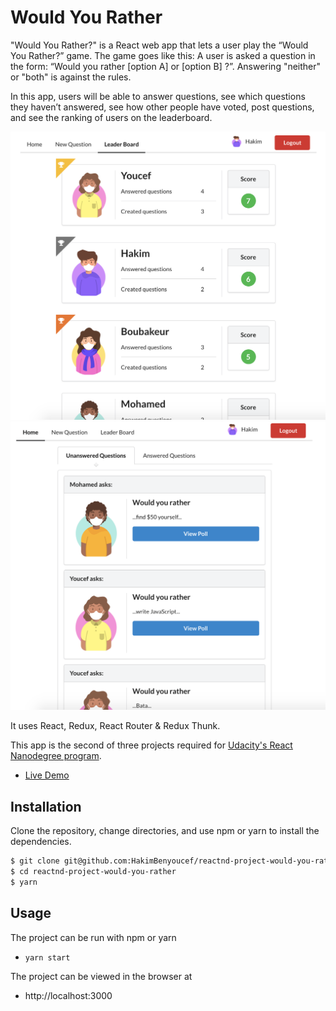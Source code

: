 # Would You Rather

"Would You Rather?" is a React web app that lets a user play the “Would You Rather?” game. The game goes like this: A user is asked a question in the form: “Would you rather [option A] or [option B] ?”. Answering "neither" or "both" is against the rules.

In this app, users will be able to answer questions, see which questions they haven’t answered, see how other people have voted, post questions, and see the ranking of users on the leaderboard.

![app](doc/screenshots/capture-1.png)
![app](doc/screenshots/capture-2.png)

It uses React, Redux, React Router & Redux Thunk.

This app is the second of three projects required for [Udacity's React Nanodegree program](https://www.udacity.com/course/react-nanodegree--nd019).

-  [Live Demo](https://hakim-would-you-rather.netlify.app/)

## Installation

Clone the repository, change directories, and use npm or yarn to install the dependencies.
```bash
$ git clone git@github.com:HakimBenyoucef/reactnd-project-would-you-rather.git
$ cd reactnd-project-would-you-rather
$ yarn
```

## Usage

The project can be run with npm or yarn

- `yarn start`

The project can be viewed in the browser at

- http://localhost:3000
